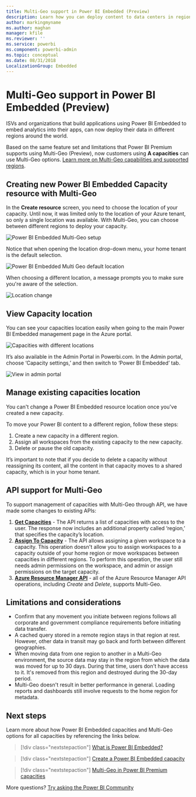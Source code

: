 ```yaml
---
title: Multi-Geo support in Power BI Embedded (Preview)
description: Learn how you can deploy content to data centers in regions other than the home region of the Power BI Embedded.  
author: markingmyname
ms.author: maghan
manager: kfile
ms.reviewer: ''
ms.service: powerbi
ms.component: powerbi-admin
ms.topic: conceptual
ms.date: 08/31/2018
LocalizationGroup: Embedded
---
```


# Multi-Geo support in Power BI Embedded (Preview)

ISVs and organizations that build applications using Power BI Embedded to embed analytics into their apps, can now deploy their data in different regions around the world.

Based on the same feature set and limitations that Power BI Premium supports using Multi-Geo (Preview), now customers using **A capacities** can use Multi-Geo options. [Learn more on Multi-Geo capabilities and supported regions](../service-admin-premium-Multi-Geo.md).

## Creating new Power BI Embedded Capacity resource with Multi-Geo

In the **Create resource** screen, you need to choose the location of your capacity. Until now, it was limited only to the location of your Azure tenant, so only a single location was available. With Multi-Geo, you can choose between different regions to deploy your capacity.

![Power BI Embedded Multi-Geo setup](media/embedded-multi-geo/pbie-multi-geo-setup.png)

Notice that when opening the location drop-down menu, your home tenant is the default selection.
  
![Power BI Embedded Multi Geo default location](media/embedded-multi-geo/pbie-multi-geo-default-location.png)

When choosing a different location, a message prompts you to make sure you're aware of the selection.

![Location change](media/embedded-multi-geo/pbie-multi-geo-location-change.png)

## View Capacity location

You can see your capacities location easily when going to the main Power BI Embedded management page in the Azure portal.

![Capacities with different locations](media/embedded-multi-geo/pbie-multi-geo-location-different.png)

It’s also available in the Admin Portal in Powerbi.com. In the Admin portal, choose ‘Capacity settings,’ and then switch to ‘Power BI Embedded’ tab.

![View in admin portal](media/embedded-multi-geo/pbie-multi-geo-admin-portal.png)

## Manage existing capacities location

You can't change a Power BI Embedded resource location once you've created a new capacity.

To move your Power BI content to a different region, follow these steps:

1. Create a new capacity in a different region.
2. Assign all workspaces from the existing capacity to the new capacity.
3. Delete or pause the old capacity.

It’s important to note that if you decide to delete a capacity without reassigning its content, all the content in that capacity moves to a shared capacity, which is in your home tenant.

## API support for Multi-Geo

To support management of capacities with Multi-Geo through API, we have made some changes to existing APIs:

1. **[Get Capacities](https://docs.microsoft.com/en-us/rest/api/power-bi/capacities/getcapacities)** - The API returns a list of capacities with access to the user. The response now includes an additional property called ‘region,’ that specifies the capacity’s location.
2. **[Assign To Capacity](https://docs.microsoft.com/en-us/rest/api/power-bi/capacities)** - The API allows assigning a given workspace to a capacity. This operation doesn't allow you to assign workspaces to a capacity outside of your home region or move workspaces between capacities in different regions. To perform this operation, the user still needs admin permissions on the workspace, and admin or assign permissions on the target capacity.
3. **[Azure Resource Manager API](https://docs.microsoft.com/en-us/azure/api-management/api-management-howto-deploy-multi-region)** - all of the Azure Resource Manager API operations, including *Create* and *Delete*, supports Multi-Geo.

## Limitations and considerations

* Confirm that any movement you initiate between regions follows all corporate and government compliance requirements before initiating data transfer.
* A cached query stored in a remote region stays in that region at rest. However, other data in transit may go back and forth between different geographies.
* When moving data from one region to another in a Multi-Geo environment, the source data may stay in the region from which the data was moved for up to 30 days. During that time, users don't have access to it. It's removed from this region and destroyed during the 30-day period.
* Multi-Geo doesn't result in better performance in general. Loading reports and dashboards still involve requests to the home region for metadata.

## Next steps

Learn more about how Power BI Embedded capacities and Multi-Geo options for all capacities by referencing the links below.

> [!div class="nextstepaction"]
> [What is Power BI Embedded?](azure-pbie-what-is-power-bi-embedded.md)

> [!div class="nextstepaction"]
> [Create a Power BI Embedded capacity](azure-pbie-create-capacity.md)

> [!div class="nextstepaction"]
> [Multi-Geo in Power BI Premium capacities](../service-admin-premium-multi-geo.md)

More questions? [Try asking the Power BI Community](http://community.powerbi.com/)
